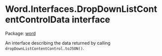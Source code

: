 # Word.Interfaces.DropDownListContentControlData interface

Package: [word](/en-us/javascript/api/word)

An interface describing the data returned by calling `dropDownListContentControl.toJSON()`.